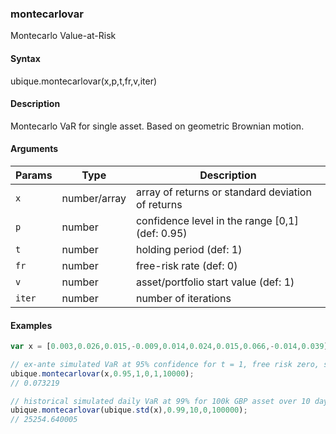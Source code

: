 ### montecarlovar

Montecarlo Value-at-Risk


#### Syntax

ubique.montecarlovar(x,p,t,fr,v,iter)


#### Description

Montecarlo VaR for single asset. Based on geometric Brownian motion.  



#### Arguments

|Params|Type|Description
|---------|----|-----------
|`x` | number/array | array of returns or standard deviation of returns
|`p` | number | confidence level in the range [0,1] (def: 0.95)
|`t` | number | holding period (def: 1)
|`fr` | number | free-risk rate (def: 0)
|`v` | number | asset/portfolio start value (def: 1)
|`iter` | number | number of iterations


#### Examples

```js
var x = [0.003,0.026,0.015,-0.009,0.014,0.024,0.015,0.066,-0.014,0.039];

// ex-ante simulated VaR at 95% confidence for t = 1, free risk zero, start capital one
ubique.montecarlovar(x,0.95,1,0,1,10000);
// 0.073219

// historical simulated daily VaR at 99% for 100k GBP asset over 10 days
ubique.montecarlovar(ubique.std(x),0.99,10,0,100000);
// 25254.640005
```

